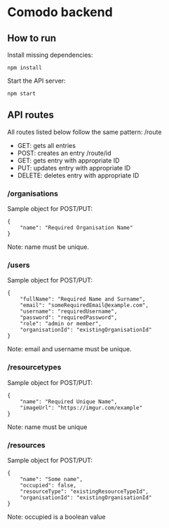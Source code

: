 # Comodo backend

## How to run

Install missing dependencies: 
```
npm install
```
Start the API server: 
```
npm start
```

## API routes

All routes listed below follow the same pattern:
/route
* GET: gets all entries
* POST: creates an entry
/route/id
* GET: gets entry with appropriate ID
* PUT: updates entry with appropriate ID
* DELETE: deletes entry with appropriate ID

### /organisations

Sample object for POST/PUT:

```
{
    "name": "Required Organisation Name"
}
```

Note: name must be unique.

### /users

Sample object for POST/PUT:

```
{
	"fullName": "Required Name and Surname",
	"email": "someRequiredEmail@example.com",
	"username": "requiredUsername",
	"password": "requiredPassword",
	"role": "admin or member",
	"organisationId": "existingOrganisationId"
}
```

Note: email and username must be unique.

### /resourcetypes

Sample object for POST/PUT:

```
{
    "name": "Required Unique Name",
    "imageUrl": "https://imgur.com/example"
}
```

Note: name must be unique

### /resources

Sample object for POST/PUT:

```
{
    "name": "Some name",
    "occupied": false,
    "resourceType": "existingResourceTypeId",
    "organisationId": "existingOrganisationId"
}
```

Note: occupied is a boolean value